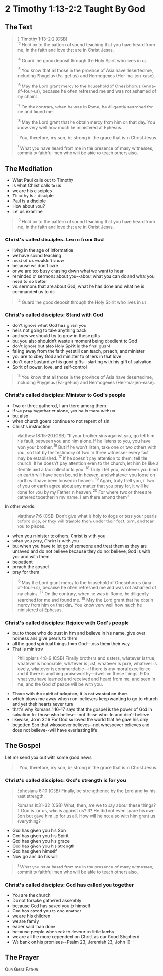 # 2 Timothy 1:13-2:2 Taught By God

## The Text

>2 Timothy 1:13–2:2 (CSB)  
><sup> 13 </sup> Hold on to the pattern of sound teaching that you have heard from me, in the faith and love that are in Christ Jesus. 
>
><sup> 14 </sup> Guard the good deposit through the Holy Spirit who lives in us. 
>
><sup> 15 </sup> You know that all those in the province of Asia have deserted me, including Phygelus (Fa-gel-us) and Hermogenes (Her-ma-jen-ease). 
>
><sup> 16 </sup> May the Lord grant mercy to the household of Onesiphorus (Anna-sif-four-us), because he often refreshed me and was not ashamed of my chains. 
>
><sup> 17 </sup> On the contrary, when he was in Rome, he diligently searched for me and found me. 
>
><sup> 18 </sup> May the Lord grant that he obtain mercy from him on that day. You know very well how much he ministered at Ephesus. 
>
><sup> 1 </sup> You, therefore, my son, be strong in the grace that is in Christ Jesus. 
>
><sup> 2 </sup> What you have heard from me in the presence of many witnesses, commit to faithful men who will be able to teach others also.

## The Meditation

- What Paul calls out to Timothy
- is what Christ calls to us
- we are his disciples
- Timothy is a disciple
- Paul is a disciple
- How about you?
- Let us examine

><sup> 13 </sup> Hold on to the pattern of sound teaching that you have heard from me, in the faith and love that are in Christ Jesus. 

### Christ's called disciples: Learn from God

- living in the age of information
- we have sound teaching
- most of us wouldn't know
- because we don't care
- or we are too busy chasing down what we want to hear
- reminded of sermons about you--about what you can do and what you need to do better
- vs. sermons that are about God, what he has done and what he is commanded us to do

><sup> 14 </sup> Guard the good deposit through the Holy Spirit who lives in us. 

### Christ's called disciples: Stand with God

- don't ignore what God has given you
- he is not going to take anything back
- and yes we should try to grow in these gifts
- but you also shouldn't waste a moment being obedient to God
- don't ignore but also Holy Spirit is the final guard
- falling away from the faith yet still can teach, preach, and minister
- you are to obey God and minister to others in that love
- don't dare bastardize his good gifts--starting with his gift of salvation
- Spirit of power, love, and self-control

><sup> 15 </sup> You know that all those in the province of Asia have deserted me, including Phygelus (Fa-gel-us) and Hermogenes (Her-ma-jen-ease). 

### Christ's called disciples: Minister to God's people

- Two or three gathered, I am there among them
- if we pray together or alone, yes he is there with us
- but also
- when church goers continue to not repent of sin
- Christ's instruction

>Matthew 18:15-20 (CSB) “If your brother sins against you, go tell him his fault, between you and him alone. If he listens to you, you have won your brother.<sup> 16 </sup>But if he won’t listen, take one or two others with you, so that by the testimony of two or three witnesses every fact may be established.<sup> 17 </sup>If he doesn’t pay attention to them, tell the church. If he doesn’t pay attention even to the church, let him be like a Gentile and a tax collector to you.<sup> 18 </sup>Truly I tell you, whatever you bind on earth will have been bound in heaven, and whatever you loose on earth will have been loosed in heaven.<sup> 19 </sup>Again, truly I tell you, if two of you on earth agree about any matter that you pray for, it will be done for you by my Father in heaven.<sup> 20 </sup>For where two or three are gathered together in my name, I am there among them.”

In other words:

>Matthew 7:6 (CSB) Don’t give what is holy to dogs or toss your pearls before pigs, or they will trample them under their feet, turn, and tear you to pieces.

- when you minister to others, Christ is with you
- when you pray, Christ is with you
- but when you have to let go of someone and treat them as they are unsaved and do not believe because they do not believe, God is with you and with them
- be patient
- preach the gospel
- pray for them

><sup> 16 </sup> May the Lord grant mercy to the household of Onesiphorus (Ana-sif-four-us), because he often refreshed me and was not ashamed of my chains. <sup> 17 </sup> On the contrary, when he was in Rome, he diligently searched for me and found me. <sup> 18 </sup> May the Lord grant that he obtain mercy from him on that day. You know very well how much he ministered at Ephesus. 

### Christ's called disciples: Rejoice with God's people

- but to those who do trust in him and believe in his name, give over holiness and give pearls to them
- all the good spiritual things from God--toss them their way
- That is ministry

>Philippians 4:8-9 (CSB) Finally brothers and sisters, whatever is true, whatever is honorable, whatever is just, whatever is pure, whatever is lovely, whatever is commendable—if there is any moral excellence and if there is anything praiseworthy—dwell on these things. 9 Do what you have learned and received and heard from me, and seen in me, and the God of peace will be with you.

- Those with the spirit of adoption, it is not wasted on them
- which blows me away when non-believers keep wanting to go to church and yet their hearts never turn
- that's why Romans 1:16-17 says that the gospel is the power of God in salvation for those who believe--not those who do and don't believe
- likewise, John 3:16 For God so loved the world that he gave his only begotten Son that whosoever believes--not whosoever believes and does not believe--will have everlasting life

## The Gospel

Let me send you out with some good news.

><sup> 1 </sup> You, therefore, my son, be strong in the grace that is in Christ Jesus. 

### Christ's called disciples: God's strength is for you

>Ephesians 6:10 (CSB) Finally, be strengthened by the Lord and by his vast strength.

>Romans 8:31-32 (CSB) What, then, are we to say about these things? If God is for us, who is against us? 32 He did not even spare his own Son but gave him up for us all. How will he not also with him grant us everything?

- God has given you his Son
- God has given you his Spirit
- God has given you his grace
- God has given you his strength
- God has given himself
- Now go and do his will

><sup> 2 </sup> What you have heard from me in the presence of many witnesses, commit to faithful men who will be able to teach others also.

### Christ's called disciples: God has called you together

- You are the church
- Do not forsake gathered assembly
- because God has saved you to himself
- God has saved you to one another
- we are his children
- we are family
- easier said than done
- because people who seek to devour us little lambs
- we are all the more dependent on Christ as our Good Shepherd
- We bank on his promises--Psalm 23, Jeremiah 23, John 10--

## The Prayer

<div style="font-variant: small-caps;">
Our Great Father
</div>
&nbsp;

```text

```

